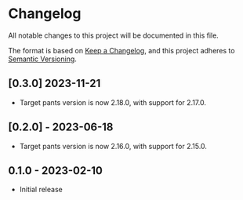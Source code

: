 # Changelog

All notable changes to this project will be documented in this file.

The format is based on [Keep a Changelog](https://keepachangelog.com/en/1.0.0/),
and this project adheres to [Semantic Versioning](https://semver.org/spec/v2.0.0.html).

## [0.3.0] 2023-11-21

* Target pants version is now 2.18.0, with support for 2.17.0.

## [0.2.0] - 2023-06-18

* Target pants version is now 2.16.0, with support for 2.15.0.

## 0.1.0 - 2023-02-10

* Initial release
